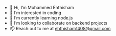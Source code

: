 - 👋 Hi, I’m Mohammed Ehthisham
- 👀 I’m interested in coding
- 🌱 I’m currently learning node.js
- 👀 I’m looking to collaborate on backend projects
- 📫 Reach out to me at ehthisham1408@gmail.com

<!---
MEhthisham/MEhthisham is a ✨ special ✨ repository because its `README.md` (this file) appears on your GitHub profile.
You can click the Preview link to take a look at your changes.
